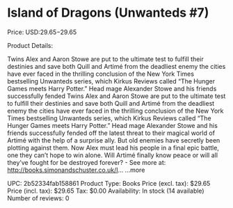 # Island of Dragons (Unwanteds #7)

Price: USD:$29.65-$29.65

Product Details:

Twins Alex and Aaron Stowe are put to the ultimate test to fulfill their destinies and save both Quill and Artimé from the deadliest enemy the cities have ever faced in the thrilling conclusion of the New York Times bestselling Unwanteds series, which Kirkus Reviews called “The Hunger Games meets Harry Potter.” Head mage Alexander Stowe and his friends successfully fended Twins Alex and Aaron Stowe are put to the ultimate test to fulfill their destinies and save both Quill and Artimé from the deadliest enemy the cities have ever faced in the thrilling conclusion of the New York Times bestselling Unwanteds series, which Kirkus Reviews called “The Hunger Games meets Harry Potter.” Head mage Alexander Stowe and his friends successfully fended off the latest threat to their magical world of Artimé with the help of a surprise ally. But old enemies have secretly been plotting against them. Now Alex must lead his people in a final epic battle, one they can’t hope to win alone. Will Artimé finally know peace or will all they’ve fought for be destroyed forever? - See more at: http://books.simonandschuster.co.uk/I... ...more

UPC: 2b52334fab158861
Product Type: Books
Price (excl. tax): $29.65
Price (incl. tax): $29.65
Tax: $0.00
Availability: In stock (14 available)
Number of reviews: 0
